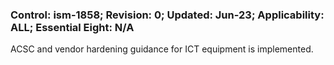 ### Control: ism-1858; Revision: 0; Updated: Jun-23; Applicability: ALL; Essential Eight: N/A
<p>ACSC and vendor hardening guidance for ICT equipment is implemented.</p>